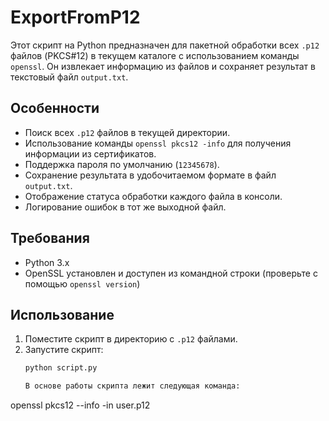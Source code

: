 # ExportFromP12

Этот скрипт на Python предназначен для пакетной обработки всех `.p12` файлов (PKCS#12) в текущем каталоге с использованием команды `openssl`. Он извлекает информацию из файлов и сохраняет результат в текстовый файл `output.txt`.

## Особенности

- Поиск всех `.p12` файлов в текущей директории.
- Использование команды `openssl pkcs12 -info` для получения информации из сертификатов.
- Поддержка пароля по умолчанию (`12345678`).
- Сохранение результата в удобочитаемом формате в файл `output.txt`.
- Отображение статуса обработки каждого файла в консоли.
- Логирование ошибок в тот же выходной файл.

## Требования

- Python 3.x
- OpenSSL установлен и доступен из командной строки (проверьте с помощью `openssl version`)

## Использование

1. Поместите скрипт в директорию с `.p12` файлами.
2. Запустите скрипт:
   ```bash
   python script.py

   В основе работы скрипта лежит следующая команда:

openssl pkcs12 --info -in user.p12
